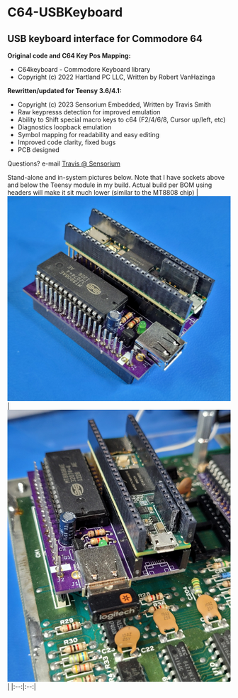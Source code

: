 # C64-USBKeyboard

## USB keyboard interface for Commodore 64

**Original code and C64 Key Pos Mapping:**
* C64keyboard - Commodore Keyboard library
* Copyright (c) 2022 Hartland PC LLC, Written by Robert VanHazinga
    
    
**Rewritten/updated for Teensy 3.6/4.1:**
* Copyright (c) 2023 Sensorium Embedded, Written by Travis Smith
* Raw keypresss detection for improved emulation
* Ability to Shift special macro keys to c64 (F2/4/6/8, Cursor up/left, etc) 
* Diagnostics loopback emulation
* Symbol mapping for readability and easy editing
* Improved code clarity, fixed bugs
* PCB designed

Questions?  e-mail [Travis @ Sensorium](mailto:travis@sensoriumembedded.com)


Stand-alone and in-system pictures below.  Note that I have sockets above and below the Teensy module in my build. Actual build per BOM using headers will make it sit much lower (similar to the MT8808 chip)
|![As-built](PCB/pics/As-built.jpg)|![In-System](PCB/pics/In-System.jpg)| 
|:--:|:--:|